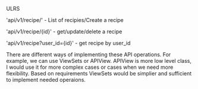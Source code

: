 
ULRS

'api/v1/recipe/' - List of recipies/Create a recipe

'api/v1/recipe/{id}' - get/update/delete a recipe

'api/v1/recipe?user_id={id}' -  get recipe by user_id

There are different ways of implementing these API operations. For example, we can use ViewSets or APIView.
APIView is more low level class, I would use it for more complex cases or cases when we need more flexibility. 
Based on requirements ViewSets would be simplier and sufficient to implement needed operaions.



